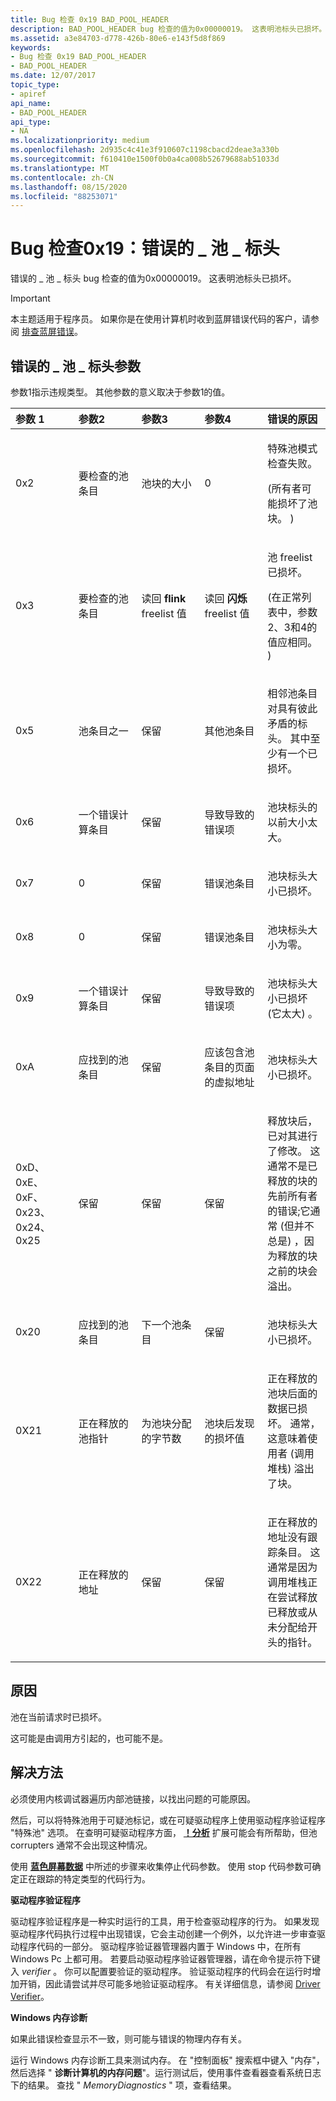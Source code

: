 ```yaml
---
title: Bug 检查 0x19 BAD_POOL_HEADER
description: BAD_POOL_HEADER bug 检查的值为0x00000019。 这表明池标头已损坏。
ms.assetid: a3e84703-d778-426b-80e6-e143f5d8f869
keywords:
- Bug 检查 0x19 BAD_POOL_HEADER
- BAD_POOL_HEADER
ms.date: 12/07/2017
topic_type:
- apiref
api_name:
- BAD_POOL_HEADER
api_type:
- NA
ms.localizationpriority: medium
ms.openlocfilehash: 2d935c4c41e3f910607c1198cbacd2deae3a330b
ms.sourcegitcommit: f610410e1500f0b0a4ca008b52679688ab51033d
ms.translationtype: MT
ms.contentlocale: zh-CN
ms.lasthandoff: 08/15/2020
ms.locfileid: "88253071"
---
```

# <a name="bug-check-0x19-bad_pool_header"></a>Bug 检查0x19：错误的 \_ 池 \_ 标头

错误的 \_ 池 \_ 标头 bug 检查的值为0x00000019。 这表明池标头已损坏。

> [!IMPORTANT]
> 本主题适用于程序员。 如果你是在使用计算机时收到蓝屏错误代码的客户，请参阅 [排查蓝屏错误](https://www.windows.com/stopcode)。

## <a name="bad_pool_header-parameters"></a>错误的 \_ 池 \_ 标头参数

参数1指示违规类型。 其他参数的意义取决于参数1的值。

<table>
<colgroup>
<col width="20%" />
<col width="20%" />
<col width="20%" />
<col width="20%" />
<col width="20%" />
</colgroup>
<thead>
<tr class="header">
<th align="left">参数 1</th>
<th align="left">参数2</th>
<th align="left">参数3</th>
<th align="left">参数4</th>
<th align="left">错误的原因</th>
</tr>
</thead>
<tbody>
<tr class="odd">
<td align="left"><p>0x2</p></td>
<td align="left"><p>要检查的池条目</p></td>
<td align="left"><p>池块的大小</p></td>
<td align="left"><p>0</p></td>
<td align="left"><p>特殊池模式检查失败。</p>
<p> (所有者可能损坏了池块。 ) </p></td>
</tr>
<tr class="even">
<td align="left"><p>0x3</p></td>
<td align="left"><p>要检查的池条目</p></td>
<td align="left"><p>读回 <strong>flink</strong> freelist 值</p></td>
<td align="left"><p>读回 <strong>闪烁</strong> freelist 值</p></td>
<td align="left"><p>池 freelist 已损坏。</p>
<p> (在正常列表中，参数2、3和4的值应相同。 ) </p></td>
</tr>
<tr class="odd">
<td align="left"><p>0x5</p></td>
<td align="left"><p>池条目之一</p></td>
<td align="left"><p>保留</p></td>
<td align="left"><p>其他池条目</p></td>
<td align="left"><p>相邻池条目对具有彼此矛盾的标头。 其中至少有一个已损坏。</p></td>
</tr>
<tr class="even">
<td align="left"><p>0x6</p></td>
<td align="left"><p>一个错误计算条目</p></td>
<td align="left"><p>保留</p></td>
<td align="left"><p>导致导致的错误项</p></td>
<td align="left"><p>池块标头的以前大小太大。</p></td>
</tr>
<tr class="odd">
<td align="left"><p>0x7</p></td>
<td align="left"><p>0</p></td>
<td align="left"><p>保留</p></td>
<td align="left"><p>错误池条目</p></td>
<td align="left"><p>池块标头大小已损坏。</p></td>
</tr>
<tr class="even">
<td align="left"><p>0x8</p></td>
<td align="left"><p>0</p></td>
<td align="left"><p>保留</p></td>
<td align="left"><p>错误池条目</p></td>
<td align="left"><p>池块标头大小为零。</p></td>
</tr>
<tr class="odd">
<td align="left"><p>0x9</p></td>
<td align="left"><p>一个错误计算条目</p></td>
<td align="left"><p>保留</p></td>
<td align="left"><p>导致导致的错误项</p></td>
<td align="left"><p>池块标头大小已损坏 (它太大) 。</p></td>
</tr>
<tr class="even">
<td align="left"><p>0xA</p></td>
<td align="left"><p>应找到的池条目</p></td>
<td align="left"><p>保留</p></td>
<td align="left"><p>应该包含池条目的页面的虚拟地址</p></td>
<td align="left"><p>池块标头大小已损坏。</p></td>
</tr>
<tr class="odd">
<td align="left"><p>0xD、0xE、0xF、0x23、0x24、0x25</p></td>
<td align="left"><p>保留</p></td>
<td align="left"><p>保留</p></td>
<td align="left"><p>保留</p></td>
<td align="left"><p>释放块后，已对其进行了修改。 这通常不是已释放的块的先前所有者的错误;它通常 (但并不总是) ，因为释放的块之前的块会溢出。</p></td>
</tr>
<tr class="even">
<td align="left"><p>0x20</p></td>
<td align="left"><p>应找到的池条目</p></td>
<td align="left"><p>下一个池条目</p></td>
<td align="left"><p>保留</p></td>
<td align="left"><p>池块标头大小已损坏。</p></td>
</tr>
<tr class="odd">
<td align="left"><p>0X21</p></td>
<td align="left"><p>正在释放的池指针</p></td>
<td align="left"><p>为池块分配的字节数</p></td>
<td align="left"><p>池块后发现的损坏值</p></td>
<td align="left"><p>正在释放的池块后面的数据已损坏。 通常，这意味着使用者 (调用堆栈) 溢出了块。</p></td>
</tr>
<tr class="even">
<td align="left"><p>0X22</p></td>
<td align="left"><p>正在释放的地址</p></td>
<td align="left"><p>保留</p></td>
<td align="left"><p>保留</p></td>
<td align="left"><p>正在释放的地址没有跟踪条目。 这通常是因为调用堆栈正在尝试释放已释放或从未分配给开头的指针。</p></td>
</tr>
</tbody>
</table>

<a name="cause"></a>原因
-----

池在当前请求时已损坏。

这可能是由调用方引起的，也可能不是。

<a name="resolution"></a>解决方法
----------

必须使用内核调试器遍历内部池链接，以找出问题的可能原因。

然后，可以将特殊池用于可疑池标记，或在可疑驱动程序上使用驱动程序验证程序 "特殊池" 选项。 在查明可疑驱动程序方面， [**！分析**](-analyze.md) 扩展可能会有所帮助，但池 corrupters 通常不会出现这种情况。

使用 [**蓝色屏幕数据**](blue-screen-data.md) 中所述的步骤来收集停止代码参数。 使用 stop 代码参数可确定正在跟踪的特定类型的代码行为。

**驱动程序验证程序**

驱动程序验证程序是一种实时运行的工具，用于检查驱动程序的行为。 如果发现驱动程序代码执行过程中出现错误，它会主动创建一个例外，以允许进一步审查驱动程序代码的一部分。 驱动程序验证器管理器内置于 Windows 中，在所有 Windows Pc 上都可用。 若要启动驱动程序验证器管理器，请在命令提示符下键入 *verifier* 。 你可以配置要验证的驱动程序。 验证驱动程序的代码会在运行时增加开销，因此请尝试并尽可能多地验证驱动程序。 有关详细信息，请参阅 [Driver Verifier](https://docs.microsoft.com/windows-hardware/drivers/devtest/driver-verifier)。

**Windows 内存诊断**

如果此错误检查显示不一致，则可能与错误的物理内存有关。

运行 Windows 内存诊断工具来测试内存。 在 "控制面板" 搜索框中键入 "内存"，然后选择 " **诊断计算机的内存问题**"。运行测试后，使用事件查看器查看系统日志下的结果。 查找 " *MemoryDiagnostics* " 项，查看结果。
